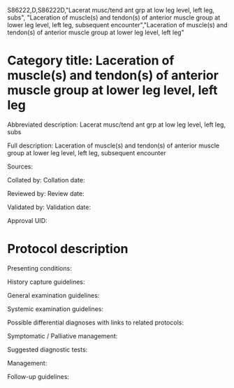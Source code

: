 S86222,D,S86222D,"Lacerat musc/tend ant grp at low leg level, left leg, subs", "Laceration of muscle(s) and tendon(s) of anterior muscle group at lower leg level, left leg, subsequent encounter","Laceration of muscle(s) and tendon(s) of anterior muscle group at lower leg level, left leg"
# Category title: Laceration of muscle(s) and tendon(s) of anterior muscle group at lower leg level, left leg

Abbreviated description: Lacerat musc/tend ant grp at low leg level, left leg, subs

Full description: Laceration of muscle(s) and tendon(s) of anterior muscle group at lower leg level, left leg, subsequent encounter

Sources:

Collated by:
Collation date:

Reviewed by:
Review date:

Validated by:
Validation date:

Approval UID:

# Protocol description

Presenting conditions:

History capture guidelines:

General examination guidelines:

Systemic examination guidelines:

Possible differential diagnoses with links to related protocols:

Symptomatic / Palliative management:

Suggested diagnostic tests:

Management:

Follow-up guidelines:
